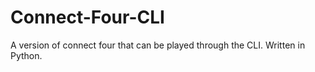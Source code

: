 # Connect-Four-CLI
A version of connect four that can be played through the CLI. Written in Python.
